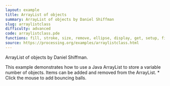 ```yaml
---
layout: example
title: ArrayList of objects
summary: ArrayList of objects by Daniel Shiffman
slug: arraylistclass
difficulty: advanced
code: arraylistclass.pde
functions: fill, stroke, size, remove, ellipse, display, get, setup, finished, Ball, draw, mousePressed, add, move, noStroke, background
source: https://processing.org/examples/arraylistclass.html
---
```


ArrayList of objects by Daniel Shiffman. 

 This example demonstrates how to use a Java ArrayList to store a variable number of objects.  Items can be added and removed from the ArrayList. * Click the mouse to add bouncing balls.
